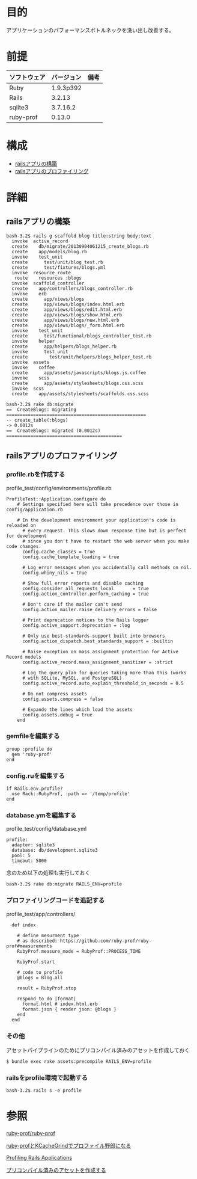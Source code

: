 # 目的
アプリケーションのパフォーマンスボトルネックを洗い出し改善する。

# 前提
| ソフトウェア     | バージョン    | 備考        |
|:---------------|:-------------|:------------|
| Ruby           |1.9.3p392     |       |
| Rails          |3.2.13        |       |
| sqlite3        |3.7.16.2      |       |
| ruby-prof      |0.13.0        |       |

# 構成
* [railsアプリの構築](#section1)
* [railsアプリのプロファイリング](#section2)

# 詳細
## <a name="section1">railsアプリの構築

    bash-3.2$ rails g scaffold blog title:string body:text
      invoke  active_record
      create    db/migrate/20130904061215_create_blogs.rb
      create    app/models/blog.rb
      invoke    test_unit
      create      test/unit/blog_test.rb
      create      test/fixtures/blogs.yml
      invoke  resource_route
       route    resources :blogs
      invoke  scaffold_controller
      create    app/controllers/blogs_controller.rb
      invoke    erb
      create      app/views/blogs
      create      app/views/blogs/index.html.erb
      create      app/views/blogs/edit.html.erb
      create      app/views/blogs/show.html.erb
      create      app/views/blogs/new.html.erb
      create      app/views/blogs/_form.html.erb
      invoke    test_unit
      create      test/functional/blogs_controller_test.rb
      invoke    helper
      create      app/helpers/blogs_helper.rb
      invoke      test_unit
      create        test/unit/helpers/blogs_helper_test.rb
      invoke  assets
      invoke    coffee
      create      app/assets/javascripts/blogs.js.coffee
      invoke    scss
      create      app/assets/stylesheets/blogs.css.scss
      invoke  scss
      create    app/assets/stylesheets/scaffolds.css.scss

    bash-3.2$ rake db:migrate
    ==  CreateBlogs: migrating ====================================================
    -- create_table(:blogs)
    -> 0.0012s
    ==  CreateBlogs: migrated (0.0012s) ===========================================

## <a name="section2">railsアプリのプロファイリング

### profile.rbを作成する
profile_test/config/environments/profile.rb


    ProfileTest::Application.configure do
        # Settings specified here will take precedence over those in config/application.rb

        # In the development environment your application's code is reloaded on
          # every request. This slows down response time but is perfect for development
          # since you don't have to restart the web server when you make code changes.
          config.cache_classes = true
          config.cache_template_loading = true

          # Log error messages when you accidentally call methods on nil.
          config.whiny_nils = true

          # Show full error reports and disable caching
          config.consider_all_requests_local       = true
          config.action_controller.perform_caching = true

          # Don't care if the mailer can't send
          config.action_mailer.raise_delivery_errors = false

          # Print deprecation notices to the Rails logger
          config.active_support.deprecation = :log

          # Only use best-standards-support built into browsers
          config.action_dispatch.best_standards_support = :builtin

          # Raise exception on mass assignment protection for Active Record models
          config.active_record.mass_assignment_sanitizer = :strict

          # Log the query plan for queries taking more than this (works
          # with SQLite, MySQL, and PostgreSQL)
          config.active_record.auto_explain_threshold_in_seconds = 0.5

          # Do not compress assets
          config.assets.compress = false

          # Expands the lines which load the assets
          config.assets.debug = true
        end

### gemfileを編集する

    group :profile do
      gem 'ruby-prof'
    end

### config.ruを編集する

    if Rails.env.profile?
      use Rack::RubyProf, :path => '/temp/profile'
    end

### database.ymを編集する
profile_test/config/database.yml

    profile:
      adapter: sqlite3
      database: db/development.sqlite3
      pool: 5
      timeout: 5000

念のため以下の処理も実行しておく

    bash-3.2$ rake db:migrate RAILS_ENV=profile

### プロファイリングコードを追記する
profile_test/app/controllers/

      def index

        # define mesurment type
        # as described: https://github.com/ruby-prof/ruby-prof#measurements
        RubyProf.measure_mode = RubyProf::PROCESS_TIME

        RubyProf.start

        # code to profile
        @blogs = Blog.all    

        result = RubyProf.stop
    
        respond_to do |format|
          format.html # index.html.erb
          format.json { render json: @blogs }
        end
      end

### その他
アセットパイプラインのためにプリコンパイル済みのアセットを作成しておく

    $ bundle exec rake assets:precompile RAILS_ENV=profile

### railsをprofile環境で起動する

    bash-3.2$ rails s -e profile

# 参照
[ruby-prof/ruby-prof](https://github.com/ruby-prof/ruby-prof)

[ruby-profとKCacheGrindでプロファイル野郎になる](http://blog.mirakui.com/entry/20100919/rubyprof)

[Profiling Rails Applications](http://dpaluy.github.io/blog/2013/04/09/profiling-rails-applications/#ruby-prof)

[プリコンパイル済みのアセットを作成する](http://d.hatena.ne.jp/tetsuyai/20110920/1316504421)
